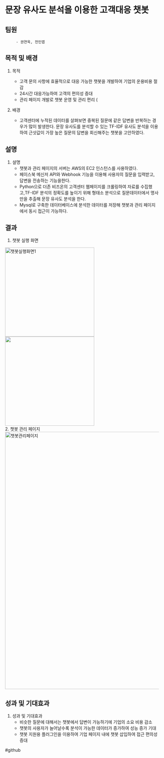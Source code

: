 # 문장 유사도 분석을 이용한 고객대응 챗봇
## 팀원
         - 권연욱, 전인엽
 
## 목적 및 배경
1. 목적
	 - 고객 문의 사항에 효율적으로 대응 가능한 챗봇을 개발하여 기업의 운용비용 절감
	 - 24시간 대응가능하여 고객의 편의성 증대
	 - 관리 페이지 개발로 챗봇 운영 및 관리 편리 (

2. 배경
	- 고객센터에 누적된 데이터를 살펴보면 중복된 질문에 같은 답변을 반복하는 경우가 많이 발생한다. 문장 유사도를 분석할 수 있는 TF-IDF 유사도 분석을 이용하여 근삿값이 가장 높은 질문의 답변을 회신해주는 챗봇을 고안하였다.

## 설명
1. 설명
	- 챗봇과 관리 페이지의 서버는 AWS의 EC2 인스턴스를 사용하였다.
	- 페이스북 메신저 API와 Webhook 기능을 이용해 사용자의 질문을 입력받고, 답변을 전송하는 기능을한다.
	- Python으로 더존 비즈온의 고객센터 웹페이지를 크롤링하여 자료를 수집했고,TF-IDF 분석의 정확도를 높이기 위해 형태소 분석으로 질문데이터에서 명사만을 추출해 문장 유사도 분석을 한다.
	- Mysql로 구축한 데이터베이스에 분석한 데이터를 저장해 챗봇과 관리 페이지에서 동시 접근이 가능하다.

## 결과
1. 챗봇 실행 화면
<div>
<img width="292" alt="챗봇실행화면1" src="https://user-images.githubusercontent.com/28583618/82534144-9c151280-9b7f-11ea-8637-b843797e9f16.png">
<img width="292” alt="챗봇실행화면2" src="https://user-images.githubusercontent.com/28583618/82534212-bb13a480-9b7f-11ea-9082-93f8c3704be9.png">
</div>
2. 챗봇 관리 페이지
<img width="843" alt="챗봇관리페이지" src="https://user-images.githubusercontent.com/28583618/82535244-902a5000-9b81-11ea-810b-8d56fdbc75b4.png">

## 성과 및 기대효과
1. 성과 및 기대효과
	- 비슷한 질문에 대해서는 챗봇에서 답변이 가능하기에 기업의 소요 비용 감소
 	- 챗봇의 사용자가 늘어날수록 분석이 가능한 데이터가 증가하여 성능 증가 기대
 	- 챗봇 지원용 플러그인을 이용하여 기업 페이지 내에 챗봇 삽입하여 접근 편의성 증대



#github
